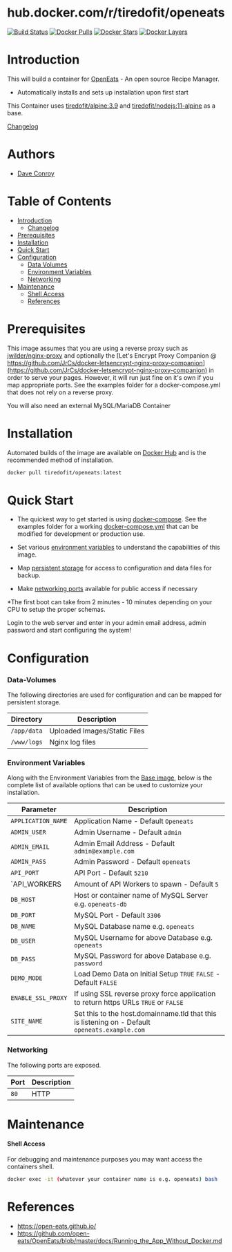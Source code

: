 
# hub.docker.com/r/tiredofit/openeats

[![Build Status](https://img.shields.io/docker/build/tiredofit/openeats.svg)](https://hub.docker.com/r/tiredofit/openeats)
[![Docker Pulls](https://img.shields.io/docker/pulls/tiredofit/openeats.svg)](https://hub.docker.com/r/tiredofit/openeats)
[![Docker Stars](https://img.shields.io/docker/stars/tiredofit/openeats.svg)](https://hub.docker.com/r/tiredofit/openeats)
[![Docker Layers](https://images.microbadger.com/badges/image/tiredofit/openeats.svg)](https://microbadger.com/images/tiredofit/openeats)


# Introduction

This will build a container for [OpenEats](https://open-eats.github.io/) - An open source Recipe Manager.

* Automatically installs and sets up installation upon first start
        
This Container uses [tiredofit/alpine:3.9](https://hub.docker.com/r/tiredofit/alpine) and [tiredofit/nodejs:11-alpine](https://hub.docker.com/r/tiredofit/nodejs) as a base.

[Changelog](CHANGELOG.md)

# Authors

- [Dave Conroy](https://github.com/tiredofit)

# Table of Contents

- [Introduction](#introduction)
    - [Changelog](CHANGELOG.md)
- [Prerequisites](#prerequisites)
- [Installation](#installation)
- [Quick Start](#quick-start)
- [Configuration](#configuration)
    - [Data Volumes](#data-volumes)
    - [Environment Variables](#environmentvariables)   
    - [Networking](#networking)
- [Maintenance](#maintenance)
    - [Shell Access](#shell-access)
   - [References](#references)

# Prerequisites

This image assumes that you are using a reverse proxy such as 
[jwilder/nginx-proxy](https://github.com/jwilder/nginx-proxy) and optionally the [Let's Encrypt Proxy 
Companion @ 
https://github.com/JrCs/docker-letsencrypt-nginx-proxy-companion](https://github.com/JrCs/docker-letsencrypt-nginx-proxy-companion) 
in order to serve your pages. However, it will run just fine on it's own if you map appropriate ports. See the examples folder for a docker-compose.yml that does not rely on a reverse proxy.

You will also need an external MySQL/MariaDB Container

# Installation

Automated builds of the image are available on [Docker Hub](https://hub.docker.com/r/tiredofit/openeats) and is the recommended method of installation.


```bash
docker pull tiredofit/openeats:latest
```

# Quick Start

* The quickest way to get started is using [docker-compose](https://docs.docker.com/compose/). See the examples folder for a working [docker-compose.yml](examples/docker-compose.yml) that can be modified for development or production use.

* Set various [environment variables](#environment-variables) to understand the capabilities of this image.
* Map [persistent storage](#data-volumes) for access to configuration and data files for backup.
* Make [networking ports](#networking) available for public access if necessary

*The first boot can take from 2 minutes - 10 minutes depending on your CPU to setup the proper schemas.

Login to the web server and enter in your admin email address, admin password and start configuring the system!

# Configuration

### Data-Volumes

The following directories are used for configuration and can be mapped for persistent storage.

| Directory    | Description                                                 |
|--------------|-------------------------------------------------------------|
| `/app/data` | Uploaded Images/Static Files |
| `/www/logs` | Nginx log files |

### Environment Variables

Along with the Environment Variables from the [Base image](https://hub.docker.com/r/tiredofit/alpine), below is the complete list of available options that can be used to customize your installation.

| Parameter        | Description                            |
|------------------|----------------------------------------|
| `APPLICATION_NAME` | Application Name - Default `Openeats` |
| `ADMIN_USER` | Admin Username - Default `admin` |
| `ADMIN_EMAIL` | Admin Email Address - Default `admin@example.com` |
| `ADMIN_PASS` | Admin Password - Default `openeats` |
| `API_PORT` | API Port - Default `5210` |
| `API_WORKERS | Amount of API Workers to spawn - Default `5` |
| `DB_HOST` | Host or container name of MySQL Server e.g. `openeats-db` |
| `DB_PORT` | MySQL Port - Default `3306` |
| `DB_NAME` | MySQL Database name e.g. `openeats` |
| `DB_USER` | MySQL Username for above Database e.g. `openeats` |
| `DB_PASS` | MySQL Password for above Database e.g. `password` |
| `DEMO_MODE` | Load Demo Data on Initial Setup `TRUE` `FALSE` - Default `FALSE` |
| `ENABLE_SSL_PROXY` | If using SSL reverse proxy force application to return https URLs `TRUE` or `FALSE` |
| `SITE_NAME` | Set this to the host.domainname.tld that this is listening on - Default `openeats.example.com`|


### Networking

The following ports are exposed.

| Port      | Description |
|-----------|-------------|
| `80`      | HTTP        |

# Maintenance

#### Shell Access

For debugging and maintenance purposes you may want access the containers shell. 

```bash
docker exec -it (whatever your container name is e.g. openeats) bash
```

# References

* https://open-eats.github.io/
* https://github.com/open-eats/OpenEats/blob/master/docs/Running_the_App_Without_Docker.md
